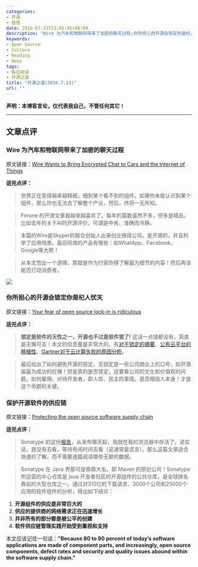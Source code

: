 ```yaml
---
categories:
- 开源
- 感悟
date: 2016-07-23T23:05:45+08:00
description: "Wire 为汽车和物联网带来了加密的聊天过程;你所担心的开源会锁定你是杞人忧天;保护开源软件的供应链"
keywords:
- Open Source
- Culture
- Reading
- News
tags:
- 每日阅读
- 开源之道
title: "开源之道(2016.7.23)"
url: ""
---
```


**声明：本博客言论，仅代表我自己，不管任何其它！**

---

## 文章点评

### Wire 为汽车和物联网带来了加密的聊天过程

原文链接：[Wire Wants to Bring Encrypted Chat to Cars and the Internet of Things](http://fortune.com/2016/07/22/wire-open-source/)

**适兕点评：**

> 世界正在变得越来越精细，细到某个看不到的组件。如果你未能认识到某个组件，那么你也无法去了解整个产业，然后，终将一无所知。

> Forune 的开源文章我越来越喜欢了。每年的篇数虽然不多，但多是精品，比如去年的关于AI的开源评价，可谓是中肯、准确而冷静。

> 本篇的Wire是Skyper的联合创始人出来创业搞得公司，是开源的，并且列举了应用场景。最后同类的产品有哪些：如WhatApp、Facebook、Google等大鳄！

> 从本文悟出一个道理，那就是作为行家你得了解最为细节的内容！然后再谈能否打动消费者。 

![](http://images.techhive.com/images/article/2015/01/nothing-to-fear-thinkstock-100563717-primary.idge.jpg)

### 你所担心的开源会锁定你是杞人忧天

原文链接：[Your fear of open source lock-in is ridiculous](http://www.infoworld.com/article/3098426/open-source-tools/your-fear-of-open-source-lock-in-is-ridiculous.html)

**适兕点评：**

> **锁定是软件的天性之一，开源也不过是软件罢了!** 这话一点错都没有，简直是无懈可击！本文的信息量是非常大的。有[对于锁定的摘要](http://www.dbms2.com/2016/07/19/notes-on-vendor-lock-in/)、[公有云平台的移植性](http://www.infoworld.com/article/3095894/cloud-computing/why-cloud-workload-portability-is-a-pipe-dream.html)、[Gartner对于云计算失败的原因分析](http://www.gartner.com/newsroom/id/3143718)。

> 最后给出了如何避免开源的锁定。无锁定是一些公司商业上的口号，如开源届最为成功的红帽！但是真的是否锁定，这要看公司的文化和价值观的问题。如何雇佣、对待开发者，即人性、民主的事情。是否相信人本身！才是这个命题的关键。


### 保护开源软件的供应链
 
原文链接：[Protecting the open source software supply chain](https://gcn.com/articles/2016/07/22/software-supply-chain.aspx)

**适兕点评：**

> Sonatype 的这份[报告](http://www.sonatype.com/software-supply-chain)，从发布哪天起，我就在我的浏览器中存活了。说实话，我没有去看，等待有闲时间去看（这通常是谎言）。那么这篇文章适合快速的了解，而不需要通篇阅读哪些无聊的数据。

> Sonatype 在 Java 界那可是鼎鼎大名，即 Maven 的原创公司！Sonatype 所运营的中心仓库是 java 开发者社区的开源组件的公共仓库，是全球排名靠前的大型仓库之一。通过对310亿的下载请求、3000个公司和25000个应用的软件组件的分析，得出如下结论：

1. **开源组件的供应是非常巨大的**
2. **供应的提供商的网络需求正在迅速增长**
3. **并非所有的部分都是被公平的创建**
4. **软件供应链管理实践开始受到重视和支持**

本文应该记住一句话：**"Because 80 to 90 percent of today’s software applications are made of component parts, and increasingly, open source components,  defect rates and security and quality issues abound within the software supply chain."**


